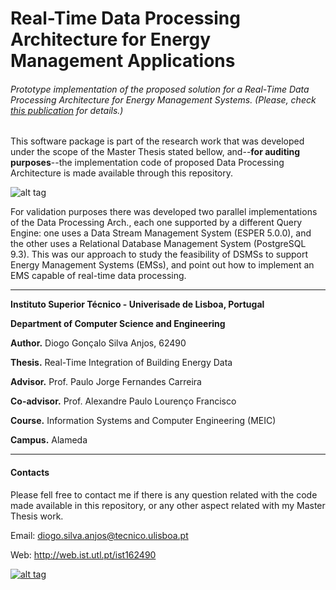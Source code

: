 # Real-Time Data Processing Architecture for Energy Management Applications

###### Prototype implementation of the proposed solution for a Real-Time Data Processing Architecture for Energy Management Systems. (Please, check [this publication](http://web.ist.utl.pt/~ist162490/publications/anjos14real-time.pdf "2014 IEEE International Congress on Big Data") for details.)

This software package is part of the research work that was developed under the scope of the Master Thesis stated bellow, and--**for auditing purposes**--the implementation code of proposed Data Processing Architecture is made available through this repository. 

![alt tag](http://web.ist.utl.pt/~ist162490/publications/DataProcessingArchGitHubPic.png)

For validation purposes there was developed two parallel implementations of the Data Processing Arch., each one supported by a different Query Engine: one uses a Data Stream Management System (ESPER 5.0.0), and the other uses a Relational Database Management System (PostgreSQL 9.3). 
This was our approach to study the feasibility of DSMSs to support Energy Management Systems (EMSs), and point out how to implement an EMS capable of real-time data processing.

---
**Instituto Superior Técnico -  Univerisade de Lisboa, Portugal**

**Department of Computer Science and Engineering**

**Author.** Diogo Gonçalo Silva Anjos, 62490       

**Thesis.** Real-Time Integration of Building Energy Data

**Advisor.** Prof. Paulo Jorge Fernandes Carreira

**Co-advisor.** Prof. Alexandre Paulo Lourenço Francisco

**Course.** Information Systems and Computer Engineering (MEIC)

**Campus.** Alameda

---

#### Contacts

Please fell free to contact me if there is any question related with the code made available in this repository, or any other aspect related with my Master Thesis work.

Email:	diogo.silva.anjos@tecnico.ulisboa.pt

Web:	http://web.ist.utl.pt/ist162490

[![alt tag](http://web.ist.utl.pt/~ist162490/publications/gplv3.png "GNU GENERAL PUBLIC LICENSE Version 3, 29 June 2007") 
](/LICENSE)